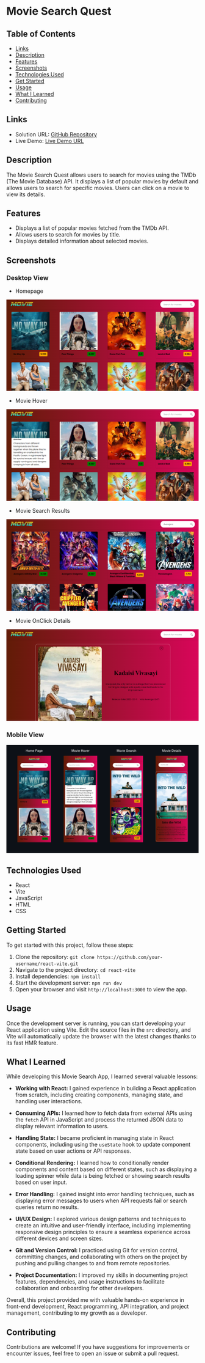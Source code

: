 # Movie Search Quest

## Table of Contents

- [Links](#links)
- [Description](#description)
- [Features](#features)
- [Screenshots](#screenshots)
- [Technologies Used](#technologies-used)
- [Get Started](#get-started)
- [Usage](#usage)
- [What I Learned](#what-i-learned)
- [Contributing](#contributing)

## Links

- Solution URL: [GitHub Repository](https://github.com/aruntutter/react-movie-search-with-api-integration)
- Live Demo: [Live Demo URL](https://visionary-kangaroo-18c8aa.netlify.app/)

## Description

The Movie Search Quest allows users to search for movies using the TMDb (The Movie Database) API. It displays a list of popular movies by default and allows users to search for specific movies. Users can click on a movie to view its details.

## Features

- Displays a list of popular movies fetched from the TMDb API.
- Allows users to search for movies by title.
- Displays detailed information about selected movies.

## Screenshots

### Desktop View

- Homepage

![Screenshot 1](./src/assets/screenshots/Screenshot-01.png)

- Movie Hover

![Screenshot 1](./src/assets/screenshots/Screenshot-02.png)

- Movie Search Results

![Screenshot 1](./src/assets/screenshots/Screenshot-03.png)

- Movie OnClick Details

![Screenshot 1](./src/assets/screenshots/Screenshot-04.png)

### Mobile View

![Screenshot 1](./src/assets/screenshots/Screenshot-mobile.png)

## Technologies Used

- React
- Vite
- JavaScript
- HTML
- CSS

## Getting Started

To get started with this project, follow these steps:

1. Clone the repository: `git clone https://github.com/your-username/react-vite.git`
2. Navigate to the project directory: `cd react-vite`
3. Install dependencies: `npm install`
4. Start the development server: `npm run dev`
5. Open your browser and visit `http://localhost:3000` to view the app.

## Usage

Once the development server is running, you can start developing your React application using Vite. Edit the source files in the `src` directory, and Vite will automatically update the browser with the latest changes thanks to its fast HMR feature.

## What I Learned

While developing this Movie Search App, I learned several valuable lessons:

- **Working with React:** I gained experience in building a React application from scratch, including creating components, managing state, and handling user interactions.

- **Consuming APIs:** I learned how to fetch data from external APIs using the `fetch` API in JavaScript and process the returned JSON data to display relevant information to users.

- **Handling State:** I became proficient in managing state in React components, including using the `useState` hook to update component state based on user actions or API responses.

- **Conditional Rendering:** I learned how to conditionally render components and content based on different states, such as displaying a loading spinner while data is being fetched or showing search results based on user input.

- **Error Handling:** I gained insight into error handling techniques, such as displaying error messages to users when API requests fail or search queries return no results.

- **UI/UX Design:** I explored various design patterns and techniques to create an intuitive and user-friendly interface, including implementing responsive design principles to ensure a seamless experience across different devices and screen sizes.

- **Git and Version Control:** I practiced using Git for version control, committing changes, and collaborating with others on the project by pushing and pulling changes to and from remote repositories.

- **Project Documentation:** I improved my skills in documenting project features, dependencies, and usage instructions to facilitate collaboration and onboarding for other developers.

Overall, this project provided me with valuable hands-on experience in front-end development, React programming, API integration, and project management, contributing to my growth as a developer.

## Contributing

Contributions are welcome! If you have suggestions for improvements or encounter issues, feel free to open an issue or submit a pull request.
